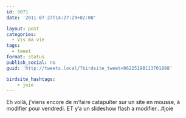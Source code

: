 ```yaml
---
id: 5071
date: '2011-07-27T14:27:29+02:00'

layout: post
categories:
  - Vis ma vie
tags:
  - tweet
format: status
publish_social: no
guid: 'http://tweets.local/?birdsite_tweet=96225198113701888'

birdsite_hashtags:
    - joie
---
```


Eh voilà, j’viens encore de m’faire catapulter sur un site en mousse, à modifier pour vendredi. ET y’a un slideshow flash a modifier…#joie